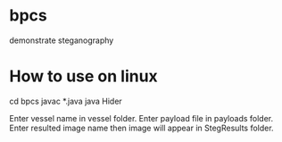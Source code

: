 # bpcs
demonstrate steganography

# How to use on linux
cd bpcs
javac *.java
java Hider

Enter vessel name in vessel folder.
Enter payload file in payloads folder.
Enter resulted image name then image will appear in StegResults folder.

